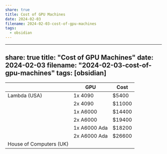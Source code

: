 ```yaml
---
share: true
title: Cost of GPU Machines
date: 2024-02-03
filename: 2024-02-03-cost-of-gpu-machines
tags:
  - obsidian
---
```

---
share: true
title: "Cost of GPU Machines"
date: 2024-02-03
filename: "2024-02-03-cost-of-gpu-machines"
tags: [obsidian]
---


|  | GPU | Cost |
| -- | -- | -- |
| Lambda (USA) | 1x 4090 | $5400 |
|  | 2x 4090 | $11000 |
|  | 1x A6000 | $14400 |
|  | 2x A6000 | $19400 |
|  | 1x A6000 Ada | $18200 |
|  | 2x A6000 Ada | $26600 |
| House of Computers (UK) |  |  |